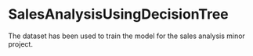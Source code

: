 # SalesAnalysisUsingDecisionTree
The dataset has been used to train the model for the sales analysis minor project.
